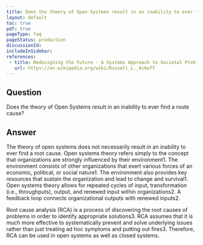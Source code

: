 ```yaml
---
title: Does the theory of Open Systems result in an inability to ever find a route cause?
layout: default
toc: true
pdf: true
pageType: faq
pageStatus: production
discussionId: 
includeInSidebar: 
references:
 - title: Redesigning the Future - A Systems Approach to Societal Problems - Russell Ackoff
   url: https://en.wikipedia.org/wiki/Russell_L._Ackoff
---
```


## Question

Does the theory of Open Systems result in an inability to ever find a route cause?

## Answer

The theory of open systems does not necessarily result in an inability to ever find a root cause. Open systems theory refers simply to the concept that organizations are strongly influenced by their environment1. The environment consists of other organizations that exert various forces of an economic, political, or social nature1. The environment also provides key resources that sustain the organization and lead to change and survival1. Open systems theory allows for repeated cycles of input, transformation (i.e., throughputs), output, and renewed input within organizations2. A feedback loop connects organizational outputs with renewed inputs2.

Root cause analysis (RCA) is a process of discovering the root causes of problems in order to identify appropriate solutions3. RCA assumes that it is much more effective to systematically prevent and solve underlying issues rather than just treating ad hoc symptoms and putting out fires3. Therefore, RCA can be used in open systems as well as closed systems.

